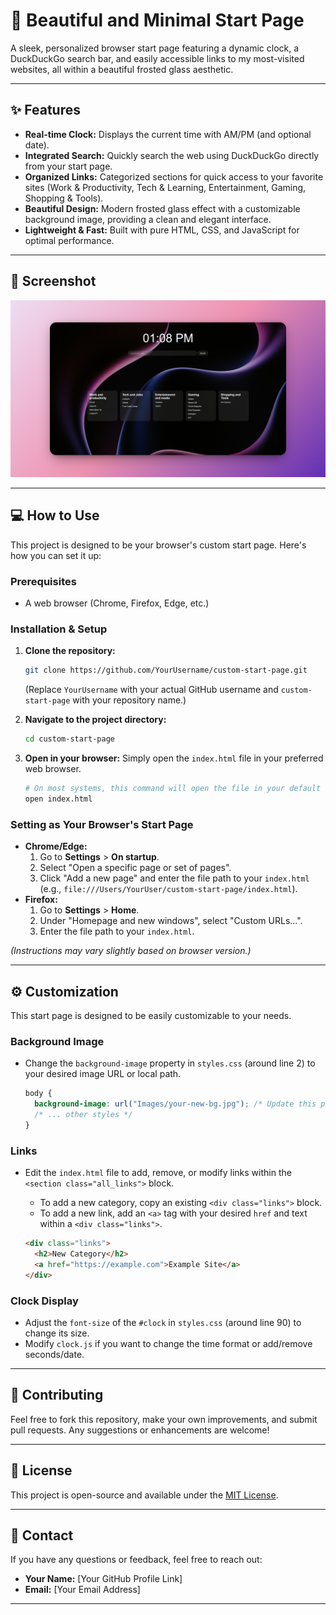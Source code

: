 # 🚀 Beautiful and Minimal Start Page

A sleek, personalized browser start page featuring a dynamic clock, a DuckDuckGo search bar, and easily accessible links to my most-visited websites, all within a beautiful frosted glass aesthetic.

---

## ✨ Features

- **Real-time Clock:** Displays the current time with AM/PM (and optional date).
- **Integrated Search:** Quickly search the web using DuckDuckGo directly from your start page.
- **Organized Links:** Categorized sections for quick access to your favorite sites (Work & Productivity, Tech & Learning, Entertainment, Gaming, Shopping & Tools).
- **Beautiful Design:** Modern frosted glass effect with a customizable background image, providing a clean and elegant interface.
- **Lightweight & Fast:** Built with pure HTML, CSS, and JavaScript for optimal performance.

---

## 📸 Screenshot

![Screenshot of the design](Images/StartPage.png)

---

## 💻 How to Use

This project is designed to be your browser's custom start page. Here's how you can set it up:

### Prerequisites

- A web browser (Chrome, Firefox, Edge, etc.)

### Installation & Setup

1.  **Clone the repository:**

    ```bash
    git clone https://github.com/YourUsername/custom-start-page.git
    ```

    (Replace `YourUsername` with your actual GitHub username and `custom-start-page` with your repository name.)

2.  **Navigate to the project directory:**

    ```bash
    cd custom-start-page
    ```

3.  **Open in your browser:**
    Simply open the `index.html` file in your preferred web browser.

    ```bash
    # On most systems, this command will open the file in your default browser
    open index.html
    ```

### Setting as Your Browser's Start Page

- **Chrome/Edge:**
  1.  Go to **Settings** \> **On startup**.
  2.  Select "Open a specific page or set of pages".
  3.  Click "Add a new page" and enter the file path to your `index.html` (e.g., `file:///Users/YourUser/custom-start-page/index.html`).
- **Firefox:**
  1.  Go to **Settings** \> **Home**.
  2.  Under "Homepage and new windows", select "Custom URLs...".
  3.  Enter the file path to your `index.html`.

_(Instructions may vary slightly based on browser version.)_

---

## ⚙️ Customization

This start page is designed to be easily customizable to your needs.

### Background Image

- Change the `background-image` property in `styles.css` (around line 2) to your desired image URL or local path.
  ```css
  body {
    background-image: url("Images/your-new-bg.jpg"); /* Update this path */
    /* ... other styles */
  }
  ```

### Links

- Edit the `index.html` file to add, remove, or modify links within the `<section class="all_links">` block.

  - To add a new category, copy an existing `<div class="links">` block.
  - To add a new link, add an `<a>` tag with your desired `href` and text within a `<div class="links">`.

  <!-- end list -->

  ```html
  <div class="links">
    <h2>New Category</h2>
    <a href="https://example.com">Example Site</a>
  </div>
  ```

### Clock Display

- Adjust the `font-size` of the `#clock` in `styles.css` (around line 90) to change its size.
- Modify `clock.js` if you want to change the time format or add/remove seconds/date.

---

## 🤝 Contributing

Feel free to fork this repository, make your own improvements, and submit pull requests. Any suggestions or enhancements are welcome\!

---

## 📄 License

This project is open-source and available under the [MIT License](https://www.google.com/search?q=LICENSE).

---

## 📧 Contact

If you have any questions or feedback, feel free to reach out:

- **Your Name:** [Your GitHub Profile Link]
- **Email:** [Your Email Address]

---
